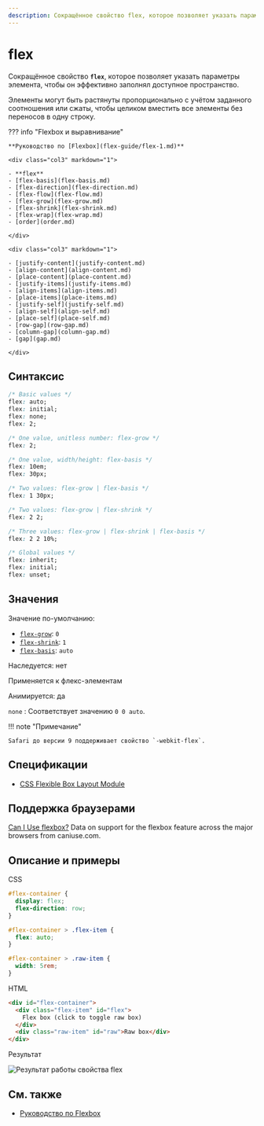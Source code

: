 ```yaml
---
description: Сокращённое свойство flex, которое позволяет указать параметры элемента, чтобы он эффективно заполнял доступное пространство
---
```


# flex

Сокращённое свойство **`flex`**, которое позволяет указать параметры элемента, чтобы он эффективно заполнял доступное пространство.

Элементы могут быть растянуты пропорционально с учётом заданного соотношения или сжаты, чтобы целиком вместить все элементы без переносов в одну строку.

??? info "Flexbox и выравнивание"

    **Руководство по [Flexbox](flex-guide/flex-1.md)**

    <div class="col3" markdown="1">

    - **flex**
    - [flex-basis](flex-basis.md)
    - [flex-direction](flex-direction.md)
    - [flex-flow](flex-flow.md)
    - [flex-grow](flex-grow.md)
    - [flex-shrink](flex-shrink.md)
    - [flex-wrap](flex-wrap.md)
    - [order](order.md)

    </div>

    <div class="col3" markdown="1">

    - [justify-content](justify-content.md)
    - [align-content](align-content.md)
    - [place-content](place-content.md)
    - [justify-items](justify-items.md)
    - [align-items](align-items.md)
    - [place-items](place-items.md)
    - [justify-self](justify-self.md)
    - [align-self](align-self.md)
    - [place-self](place-self.md)
    - [row-gap](row-gap.md)
    - [column-gap](column-gap.md)
    - [gap](gap.md)

    </div>

## Синтаксис

```css
/* Basic values */
flex: auto;
flex: initial;
flex: none;
flex: 2;

/* One value, unitless number: flex-grow */
flex: 2;

/* One value, width/height: flex-basis */
flex: 10em;
flex: 30px;

/* Two values: flex-grow | flex-basis */
flex: 1 30px;

/* Two values: flex-grow | flex-shrink */
flex: 2 2;

/* Three values: flex-grow | flex-shrink | flex-basis */
flex: 2 2 10%;

/* Global values */
flex: inherit;
flex: initial;
flex: unset;
```

## Значения

Значение по-умолчанию:

- [`flex-grow`](/css/flex-grow/): `0`
- [`flex-shrink`](/css/flex-shrink/): `1`
- [`flex-basis`](/css/flex-basis/): `auto`

Наследуется: нет

Применяется к флекс-элементам

Анимируется: да

`none`
: Соответствует значению `0 0 auto`.

!!! note "Примечание"

    Safari до версии 9 поддерживает свойство `-webkit-flex`.

## Спецификации

- [CSS Flexible Box Layout Module](https://www.w3.org/TR/css-flexbox/#flex-property)

## Поддержка браузерами

<p class="ciu_embed" data-feature="flexbox" data-periods="future_1,current,past_1,past_2">
  <a href="http://caniuse.com/#feat=flexbox">Can I Use flexbox?</a> Data on support for the flexbox feature across the major browsers from caniuse.com.
</p>

## Описание и примеры

CSS

```css
#flex-container {
  display: flex;
  flex-direction: row;
}

#flex-container > .flex-item {
  flex: auto;
}

#flex-container > .raw-item {
  width: 5rem;
}
```

HTML

```html
<div id="flex-container">
  <div class="flex-item" id="flex">
    Flex box (click to toggle raw box)
  </div>
  <div class="raw-item" id="raw">Raw box</div>
</div>
```

Результат

![Результат работы свойства flex](flex.png)

## См. также

- [Руководство по Flexbox](flex-guide/flex-1.md)
